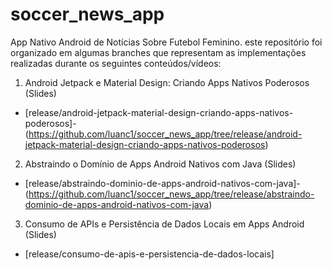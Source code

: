# soccer_news_app
App Nativo Android de Notícias Sobre Futebol Feminino. este 
repositório foi organizado em algumas branches que representam as implementações realizadas durante os seguintes conteúdos/vídeos:

1. Android Jetpack e Material Design: Criando Apps Nativos Poderosos (Slides)
- [release/android-jetpack-material-design-criando-apps-nativos-poderosos]-(https://github.com/luanc1/soccer_news_app/tree/release/android-jetpack-material-design-criando-apps-nativos-poderosos)
2. Abstraindo o Domínio de Apps Android Nativos com Java (Slides)
- [release/abstraindo-dominio-de-apps-android-nativos-com-java]-(https://github.com/luanc1/soccer_news_app/tree/release/abstraindo-dominio-de-apps-android-nativos-com-java)
3. Consumo de APIs e Persistência de Dados Locais em Apps Android (Slides)
- [release/consumo-de-apis-e-persistencia-de-dados-locais]
